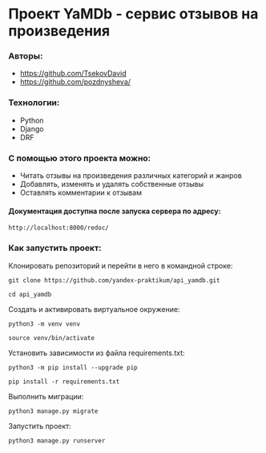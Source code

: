 # Проект YaMDb - сервис отзывов на произведения

### Авторы:
- https://github.com/TsekovDavid
- https://github.com/pozdnysheva/

### Технологии:
- Python
- Django
- DRF

### С помощью этого проекта можно:
* Читать отзывы на произведения различных категорий и жанров
* Добавлять, изменять и удалять собственные отзывы
* Оставлять комментарии к отзывам

#### Документация доступна после запуска сервера по адресу:
```
http://localhost:8000/redoc/
```
### Как запустить проект:

Клонировать репозиторий и перейти в него в командной строке:

```
git clone https://github.com/yandex-praktikum/api_yamdb.git
```

```
cd api_yamdb
```

Cоздать и активировать виртуальное окружение:

```
python3 -m venv venv
```

```
source venv/bin/activate
```

Установить зависимости из файла requirements.txt:

```
python3 -m pip install --upgrade pip
```

```
pip install -r requirements.txt
```

Выполнить миграции:

```
python3 manage.py migrate
```

Запустить проект:

```
python3 manage.py runserver
```
